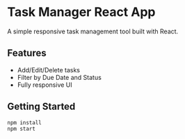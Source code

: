 # Task Manager React App

A simple responsive task management tool built with React.

## Features
- Add/Edit/Delete tasks
- Filter by Due Date and Status
- Fully responsive UI

## Getting Started

```bash
npm install
npm start
```
